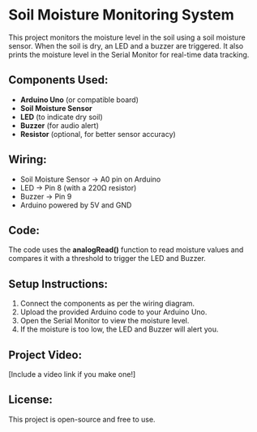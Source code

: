 # Soil Moisture Monitoring System

This project monitors the moisture level in the soil using a soil moisture sensor. When the soil is dry, an LED and a buzzer are triggered. It also prints the moisture level in the Serial Monitor for real-time data tracking.

## Components Used:
- **Arduino Uno** (or compatible board)
- **Soil Moisture Sensor**
- **LED** (to indicate dry soil)
- **Buzzer** (for audio alert)
- **Resistor** (optional, for better sensor accuracy)

## Wiring:
- Soil Moisture Sensor → A0 pin on Arduino
- LED → Pin 8 (with a 220Ω resistor)
- Buzzer → Pin 9
- Arduino powered by 5V and GND

## Code:
The code uses the **analogRead()** function to read moisture values and compares it with a threshold to trigger the LED and Buzzer.

## Setup Instructions:
1. Connect the components as per the wiring diagram.
2. Upload the provided Arduino code to your Arduino Uno.
3. Open the Serial Monitor to view the moisture level.
4. If the moisture is too low, the LED and Buzzer will alert you.

## Project Video:
[Include a video link if you make one!]

## License:
This project is open-source and free to use.
